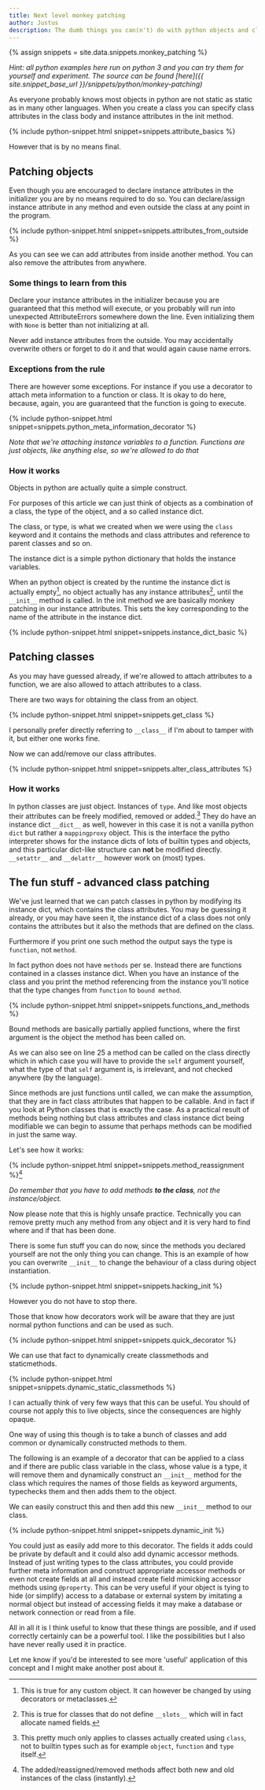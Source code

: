 ```yaml
---
title: Next level monkey patching
author: Justus
description: The dumb things you can(n't) do with python objects and classes
---
```


{% assign snippets = site.data.snippets.monkey_patching %}

*Hint: all python examples here run on python 3 and you can try them for yourself and experiment.
The source can be found [here]({{ site.snippet_base_url }}/snippets/python/monkey-patching)*

As everyone probably knows most objects in python are not static as static as in many other languages. When you create a class you can specify class attributes in the class body and instance attributes in the init method.

{% include python-snippet.html snippet=snippets.attribute_basics %}


However that is by no means final.

## Patching objects

Even though you are encouraged to declare instance attributes in the initializer you are by no means required to do so. You can declare/assign instance attribute in any method and even outside the class at any point in the program.

{% include python-snippet.html snippet=snippets.attributes_from_outside %}

As you can see we can add attributes from inside another method. You can also remove the attributes from anywhere.

### Some things to learn from this

Declare your instance attributes in the initializer because you are guaranteed that this method will execute, or you probably will run into unexpected AttributeErrors somewhere down the line. Even initializing them with `None` is better than not initializing at all.

Never add instance attributes from the outside. You may accidentally overwrite others or forget to do it and that would again cause name errors.

### Exceptions from the rule

There are however some exceptions. For instance if you use a decorator to attach meta information to a function or class. It is okay to do here, because, again, you are guaranteed that the function is going to execute.

{% include python-snippet.html snippet=snippets.python_meta_information_decorator %}


*Note that we're attaching instance variables to a function. Functions are just objects, like anything else, so we're allowed to do that*

### How it works

Objects in python are actually quite a simple construct.

For purposes of this article we can just think of objects as a combination of a class, the type of the object, and a so called instance dict.

The class, or type, is what we created when we were using the `class` keyword and it contains the methods and class attributes and reference to parent classes and so on.

The instance dict is a simple python dictionary that holds the instance variables.

When an python object is created by the runtime the instance dict is actually empty[^instance_dict_init], no object actually has any instance attributes[^slots], until the `__init__` method is called. In the init method we are basically monkey patching in our instance attributes. This sets the key corresponding to the name of the attribute in the instance dict.

[^instance_dict_init]:
    This is true for any custom object. It can however be changed by using decorators or metaclasses.

[^slots]:
    This is true for classes that do not define `__slots__` which will in fact allocate named fields.

{% include python-snippet.html snippet=snippets.instance_dict_basic %}

## Patching classes

As you may have guessed already, if we're allowed to attach attributes to a function, we are also allowed to attach attributes to a class.

There are two ways for obtaining the class from an object.

{% include python-snippet.html snippet=snippets.get_class %}

I personally prefer directly referring to `__class__` if I'm about to tamper with it, but either one works fine.

Now we can add/remove our class attributes.

{% include python-snippet.html snippet=snippets.alter_class_attributes %}

### How it works

In python classes are just object. Instances of `type`. And like most objects their attributes can be freely modified, removed or added.[^class_temper_limits] They do have an instance dict `__dict__` as well, however in this case it is not a vanilla python `dict` but rather a `mappingproxy` object. This is the interface the pytho interpreter shows for the instance dicts of lots of builtin types and objects, and this particular dict-like structure can **not** be modified directly. `__setattr__` and `__delattr__` however work on (most) types.

[^class_temper_limits]:
    This pretty much only applies to classes actually created using `class`, not to builtin types such as for example `object`, `function` and `type` itself.

## The fun stuff - advanced class patching

We've just learned that we can patch classes in python by modifying its instance dict, which contains the class attributes. You may be guessing it already, or you may have seen it, the instance dict of a class does not only contains the attributes but it also the methods that are defined on the class.

Furthermore if you print one such method the output says the type is `function`, not `method`.

In fact python does not have `methods` per se. Instead there are functions contained in a classes instance dict. When you have an instance of the class and you print the method referencing from the instance you'll notice that the type changes from `function` to `bound method`.

{% include python-snippet.html snippet=snippets.functions_and_methods %}

Bound methods are basically partially applied functions, where the first argument is the object the method has been called on.

As we can also see on line 25 a method can be called on the class directly which in which case you will have to provide the `self` argument yourself, what the type of that `self` argument is, is irrelevant, and not checked anywhere (by the language).

Since methods are just functions until called, we can make the assumption, that they are in fact class attributes that happen to be callable. And in fact if you look at Python classes that is exactly the case. As a practical result of methods being nothing but class attributes and class instance dict being modifiable we can begin to assume that perhaps methods can be modified in just the same way.

Let's see how it works:

{% include python-snippet.html snippet=snippets.method_reassignment %}[^new_inst_meth]

[^new_inst_meth]:
    The added/reassigned/removed methods affect both new and old instances of the class (instantly).

*Do remember that you have to add methods __to the class__, not the instance/object.*

Now please note that this is highly unsafe practice. Technically you can remove pretty much any method from any object and it is very hard to find where and if that has been done.

There is some fun stuff you can do now, since the methods you declared yourself are not the only thing you can change. This is an example of how you can overwrite `__init__` to change the behaviour of a class during object instantiation.

{% include python-snippet.html snippet=snippets.hacking_init %}

However you do not have to stop there.

Those that know how decorators work will be aware that they are just normal python functions and can be used as such.

{% include python-snippet.html snippet=snippets.quick_decorator %}

We can use that fact to dynamically create classmethods and staticmethods.

{% include python-snippet.html snippet=snippets.dynamic_static_classmethods %}

I can actually think of very few ways that this can be useful. You should of course not apply this to live objects, since the consequences are highly opaque.

One way of using this though is to take a bunch of classes and add common or dynamically constructed methods to them.

The following is an example of a decorator that can be applied to a class and if there are public class variable in the class, whose value is a type, it will remove them and dynamically construct an `__init__` method for the class which requires the names of those fields as keyword arguments, typechecks them and then adds them to the object.

We can easily construct this and then add this new `__init__` method to our class.

{% include python-snippet.html snippet=snippets.dynamic_init %}

You could just as easily add more to this decorator. The fields it adds could be private by default and it could also add dynamic accessor methods. Instead of just writing types to the class attributes, you could provide further meta information and construct appropriate accessor methods or even not create fields at all and instead create field mimicking accessor methods using `@property`. This can be very useful if your object is tying to hide (or simplify) access to a database or external system by imitating a normal object but instead of accessing fields it may make a database or network connection or read from a file.   

All in all it is I think useful to know that these things are possible, and if used correctly certainly can be a powerful tool. I like the possibilities but I also have never really used it in practice.

Let me know if you'd be interested to see more 'useful' application of this concept and I might make another post about it.
